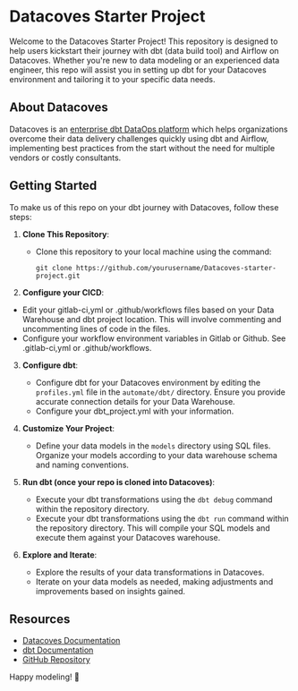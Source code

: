 # Datacoves Starter Project

Welcome to the Datacoves Starter Project! This repository is designed to help users kickstart their journey with dbt (data build tool) and Airflow on Datacoves. Whether you're new to data modeling or an experienced data engineer, this repo will assist you in setting up dbt for your Datacoves environment and tailoring it to your specific data needs.

## About Datacoves

Datacoves is an [enterprise dbt DataOps platform](https://datacoves.com/product) which helps organizations overcome their data delivery challenges quickly using dbt and Airflow, implementing best practices from the start without the need for multiple vendors or costly consultants.  

## Getting Started

To make us of this repo on your dbt journey with Datacoves, follow these steps:

1. **Clone This Repository**:
   - Clone this repository to your local machine using the command:
     ```
     git clone https://github.com/yourusername/Datacoves-starter-project.git
     ```

2.  **Configure your CICD**:
   - Edit your gitlab-ci,yml or .github/workflows files based on your Data Warehouse and dbt project location. This will involve commenting and uncommenting lines of code in the files.
   - Configure your workflow environment variables in Gitlab or Github. See .gitlab-ci,yml or .github/workflows.

3. **Configure dbt**:
   - Configure dbt for your Datacoves environment by editing the `profiles.yml` file in the `automate/dbt/` directory. Ensure you provide accurate connection details for your Data Warehouse.
   - Configure your dbt_project.yml with your information.

4. **Customize Your Project**:
   - Define your data models in the `models` directory using SQL files. Organize your models according to your data warehouse schema and naming conventions.

5. **Run dbt (once your repo is cloned into Datacoves)**:
   - Execute your dbt transformations using the `dbt debug` command within the repository directory. 
   - Execute your dbt transformations using the `dbt run` command within the repository directory. This will compile your SQL models and execute them against your Datacoves warehouse.

6. **Explore and Iterate**:
   - Explore the results of your data transformations in Datacoves.
   - Iterate on your data models as needed, making adjustments and improvements based on insights gained.


## Resources

- [Datacoves Documentation](https://docs.Datacoves.com)
- [dbt Documentation](https://docs.getdbt.com)
- [GitHub Repository](https://github.com/yourusername/Datacoves-starter-project)

Happy modeling! 🚀
